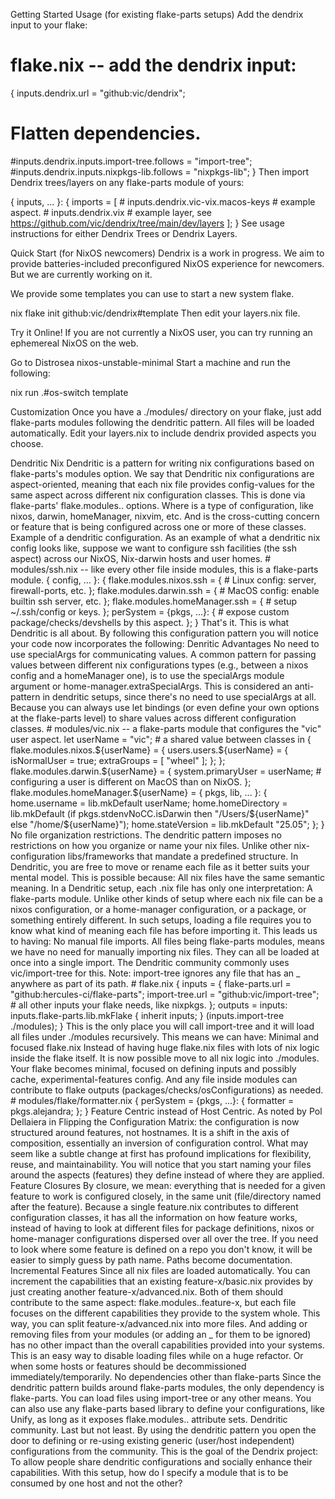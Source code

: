 Getting Started
Usage (for existing flake-parts setups)
Add the dendrix input to your flake:

# flake.nix -- add the dendrix input:
{
  inputs.dendrix.url = "github:vic/dendrix";

  # Flatten dependencies.
  #inputs.dendrix.inputs.import-tree.follows = "import-tree";
  #inputs.dendrix.inputs.nixpkgs-lib.follows = "nixpkgs-lib";
}
Then import Dendrix trees/layers on any flake-parts module of yours:

{ inputs, ... }:
{
  imports = [
    # inputs.dendrix.vic-vix.macos-keys # example <macos-keys> aspect.
    # inputs.dendrix.vix # example layer, see https://github.com/vic/dendrix/tree/main/dev/layers
  ];
}
See usage instructions for either Dendrix Trees or Dendrix Layers.

Quick Start (for NixOS newcomers)
Dendrix is a work in progress. We aim to provide batteries-included preconfigured NixOS experience for newcomers. But we are currently working on it.

We provide some templates you can use to start a new system flake.

nix flake init github:vic/dendrix#template
Then edit your layers.nix file.

Try it Online!
If you are not currently a NixOS user, you can try running an ephemereal NixOS on the web.

Go to Distrosea nixos-unstable-minimal
Start a machine and run the following:

nix run .#os-switch template

Customization
Once you have a ./modules/ directory on your flake, just add flake-parts modules following the dendritic pattern. All files will be loaded automatically. Edit your layers.nix to include dendrix provided aspects you choose.


Dendritic Nix Dendritic is a pattern for writing nix configurations based on flake-parts's modules option. We say that Dendritic nix configurations are aspect-oriented, meaning that each nix file provides config-values for the same aspect across different nix configuration classes. This is done via flake-parts' flake.modules.<class>.<aspect> options. Where <class> is a type of configuration, like nixos, darwin, homeManager, nixvim, etc. And <aspect> is the cross-cutting concern or feature that is being configured across one or more of these classes. Example of a dendritic configuration. As an example of what a dendritic nix config looks like, suppose we want to configure ssh facilities (the ssh aspect) across our NixOS, Nix-darwin hosts and user homes. # modules/ssh.nix -- like every other file inside modules, this is a flake-parts module. { config, ... }: { flake.modules.nixos.ssh = { # Linux config: server, firewall-ports, etc. }; flake.modules.darwin.ssh = { # MacOS config: enable builtin ssh server, etc. }; flake.modules.homeManager.ssh = { # setup ~/.ssh/config or keys. }; perSystem = {pkgs, ...}: { # expose custom package/checks/devshells by this aspect. }; } That's it. This is what Dendritic is all about. By following this configuration pattern you will notice your code now incorporates the following: Denritic Advantages No need to use specialArgs for communicating values. A common pattern for passing values between different nix configurations types (e.g., between a nixos config and a homeManager one), is to use the specialArgs module argument or home-manager.extraSpecialArgs. This is considered an anti-pattern in dendritic setups, since there's no need to use specialArgs at all. Because you can always use let bindings (or even define your own options at the flake-parts level) to share values across different configuration classes. # modules/vic.nix -- a flake-parts module that configures the "vic" user aspect. let userName = "vic"; # a shared value between classes in { flake.modules.nixos.${userName} = { users.users.${userName} = { isNormalUser = true; extraGroups = [ "wheel" ]; }; }; flake.modules.darwin.${userName} = { system.primaryUser = userName; # configuring a user is different on MacOS than on NixOS. }; flake.modules.homeManager.${userName} = { pkgs, lib, ... }: { home.username = lib.mkDefault userName; home.homeDirectory = lib.mkDefault (if pkgs.stdenvNoCC.isDarwin then "/Users/${userName}" else "/home/${userName}"); home.stateVersion = lib.mkDefault "25.05"; }; } No file organization restrictions. The dendritic pattern imposes no restrictions on how you organize or name your nix files. Unlike other nix-configuration libs/frameworks that mandate a predefined structure. In Dendritic, you are free to move or rename each file as it better suits your mental model. This is possible because: All nix files have the same semantic meaning. In a Dendritic setup, each .nix file has only one interpretation: A flake-parts module. Unlike other kinds of setup where each nix file can be a nixos configuration, or a home-manager configuration, or a package, or something entirely different. In such setups, loading a file requires you to know what kind of meaning each file has before importing it. This leads us to having: No manual file imports. All files being flake-parts modules, means we have no need for manually importing nix files. They can all be loaded at once into a single import. The Dendritic community commonly uses vic/import-tree for this. Note: import-tree ignores any file that has an _ anywhere as part of its path. # flake.nix { inputs = { flake-parts.url = "github:hercules-ci/flake-parts"; import-tree.url = "github:vic/import-tree"; # all other inputs your flake needs, like nixpkgs. }; outputs = inputs: inputs.flake-parts.lib.mkFlake { inherit inputs; } (inputs.import-tree ./modules); } This is the only place you will call import-tree and it will load all files under ./modules recursively. This means we can have: Minimal and focused flake.nix Instead of having huge flake.nix files with lots of nix logic inside the flake itself. It is now possible move to all nix logic into ./modules. Your flake becomes minimal, focused on defining inputs and possibly cache, experimental-features config. And any file inside modules can contribute to flake outputs (packages/checks/osConfigurations) as needed. # modules/flake/formatter.nix { perSystem = {pkgs, ...}: { formatter = pkgs.alejandra; }; } Feature Centric instead of Host Centric. As noted by Pol Dellaiera in Flipping the Configuration Matrix: the configuration is now structured around features, not hostnames. It is a shift in the axis of composition, essentially an inversion of configuration control. What may seem like a subtle change at first has profound implications for flexibility, reuse, and maintainability. You will notice that you start naming your files around the aspects (features) they define instead of where they are applied. Feature Closures By closure, we mean: everything that is needed for a given feature to work is configured closely, in the same unit (file/directory named after the feature). Because a single feature.nix contributes to different configuration classes, it has all the information on how feature works, instead of having to look at different files for package definitions, nixos or home-manager configurations dispersed over all over the tree. If you need to look where some feature is defined on a repo you don't know, it will be easier to simply guess by path name. Paths become documentation. Incremental Features Since all nix files are loaded automatically. You can increment the capabilities that an existing feature-x/basic.nix provides by just creating another feature-x/advanced.nix. Both of them should contribute to the same aspect: flake.modules.<class>.feature-x, but each file focuses on the different capabilities they provide to the system whole. This way, you can split feature-x/advanced.nix into more files. And adding or removing files from your modules (or adding an _ for them to be ignored) has no other impact than the overall capabilities provided into your systems. This is an easy way to disable loading files while on a huge refactor. Or when some hosts or features should be decommissioned immediately/temporarily. No dependencies other than flake-parts Since the dendritic pattern builds around flake-parts modules, the only dependency is flake-parts. You can load files using import-tree or any other means. You can also use any flake-parts based library to define your configurations, like Unify, as long as it exposes flake.modules.<class>.<aspect> attribute sets. Dendritic community. Last but not least. By using the dendritic pattern you open the door to defining or re-using existing generic (user/host independent) configurations from the community. This is the goal of the Dendrix project: To allow people share dendritic configurations and socially enhance their capabilities. With this setup, how do I specify a module that is to be consumed by one host and not the other?


